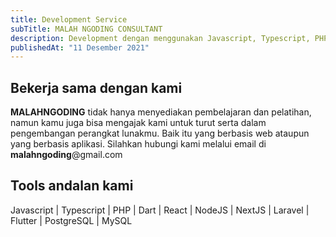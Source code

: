 ```yaml
---
title: Development Service
subTitle: MALAH NGODING CONSULTANT
description: Development dengan menggunakan Javascript, Typescript, PHP, Dart, React, NodeJS, NextJS, Laravel, Flutter, PostgreSQL, dan MySQL
publishedAt: "11 Desember 2021"
---
```


## Bekerja sama dengan kami

**MALAHNGODING** tidak hanya menyediakan pembelajaran dan pelatihan, namun kamu juga bisa mengajak kami untuk turut serta dalam pengembangan perangkat lunakmu. Baik itu yang berbasis web ataupun yang berbasis aplikasi. Silahkan hubungi kami melalui email di **malahngoding**@gmail.com

## Tools andalan kami

Javascript | Typescript | PHP | Dart | React | NodeJS | NextJS | Laravel | Flutter | PostgreSQL | MySQL
